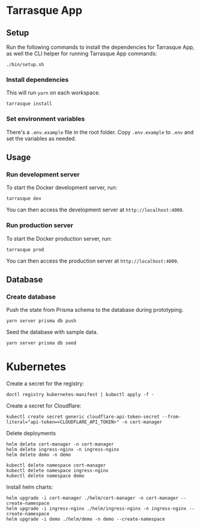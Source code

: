# Tarrasque App

## Setup

Run the following commands to install the dependencies for Tarrasque App, as well the CLI helper for running Tarrasque App commands:

    ./bin/setup.sh

### Install dependencies

This will run `yarn` on each workspace.

    tarrasque install

### Set environment variables

There's a `.env.example` file in the root folder. Copy `.env.example` to `.env` and set the variables as needed.

## Usage

### Run development server

To start the Docker development server, run:

    tarrasque dev

You can then access the development server at `http://localhost:4000`.

### Run production server

To start the Docker production server, run:

    tarrasque prod

You can then access the production server at `http://localhost:4000`.

## Database

### Create database

Push the state from Prisma schema to the database during prototyping.

    yarn server prisma db push

Seed the database with sample data.

    yarn server prisma db seed

# Kubernetes

Create a secret for the registry:

    doctl registry kubernetes-manifest | kubectl apply -f -

Create a secret for Cloudflare:

    kubectl create secret generic cloudflare-api-token-secret --from-literal="api-token=<CLOUDFLARE_API_TOKEN>" -n cert-manager

Delete deployments

    helm delete cert-manager -n cert-manager
    helm delete ingress-nginx -n ingress-nginx
    helm delete demo -n demo

    kubectl delete namespace cert-manager
    kubectl delete namespace ingress-nginx
    kubectl delete namespace demo

Install helm charts:

    helm upgrade -i cert-manager ./helm/cert-manager -n cert-manager --create-namespace
    helm upgrade -i ingress-nginx ./helm/ingress-nginx -n ingress-nginx --create-namespace
    helm upgrade -i demo ./helm/demo -n demo --create-namespace
